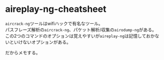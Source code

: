 # aireplay-ng-cheatsheet  

`aircrack-ng`ツールはwifiハックで有名なツール。  
パスフレーズ解析の`aircrack-ng`、パケット解析/収集の`airodump-ng`がある。  
この2つのコマンドのオプションは覚えやすいが`aireplay-ng`は記憶しておかないといけないオプションがある。  

だからメモする。  

